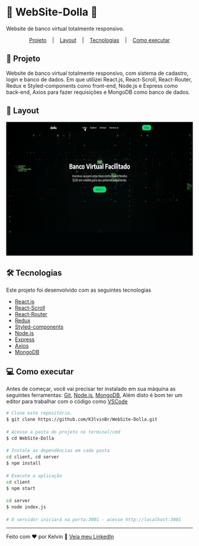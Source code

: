 # :money_with_wings: WebSite-Dolla :money_with_wings:	

Website de banco virtual totalmente responsivo.
<p align="center">
  <a href="#Projeto">Projeto</a> &nbsp;&nbsp;&nbsp;|&nbsp;&nbsp;&nbsp;
  <a href="#Layout">Layout</a> &nbsp;&nbsp;&nbsp;|&nbsp;&nbsp;&nbsp;
  <a href="#Tecnologias">Tecnologias</a> &nbsp;&nbsp;&nbsp;|&nbsp;&nbsp;&nbsp;
  <a href="#Como-executar">Como executar</a>
</p>

## :page_facing_up: Projeto
Website de banco virtual totalmente responsivo, com sistema de cadastro, login e banco de dados. Em que utilizei React.js, React-Scroll, React-Router, Redux e Styled-components como front-end, Node.js e Express como back-end, Axios para fazer requisições e MongoDB como banco de dados.

## :art: Layout
<div align="center">
  <img height="360" src="client/public/to_Readme/site_gif.gif" />
</div>

## :hammer_and_wrench: Tecnologias
Este projeto foi desenvolvido com as seguintes tecnologias

- [React.js](https://reactjs.org)
- [React-Scroll](https://www.npmjs.com/package/react-scroll)
- [React-Router](https://reactrouter.com)
- [Redux](https://redux.js.org)
- [Styled-components](https://styled-components.com)
- [Node.js](https://nodejs.org/en/)
- [Express](https://expressjs.com)
- [Axios](https://axios-http.com)
- [MongoDB](https://www.mongodb.com)

## :computer: Como executar
Antes de começar, você vai precisar ter instalado em sua máquina as seguintes ferramentas:
[Git](https://git-scm.com), [Node.js](https://nodejs.org/en/), [MongoDB](https://www.mongodb.com), Além disto é bom ter um editor para trabalhar com o código como [VSCode](https://code.visualstudio.com/)

```bash
# Clone este repositório.
$ git clone https://github.com/K3lvinBr/WebSite-Dolla.git

# Acesse a pasta do projeto no terminal/cmd
$ cd WebSite-Dolla

# Instale as dependências em cada pasta
cd client, cd server
$ npm install

# Execute a aplicação
cd client
$ npm start

cd server
$ node index.js

# O servidor iniciará na porta:3001 - acesse http://localhost:3001
```

---

Feito com ❤️ por Kelvin 👋 [Veja meu LinkedIn](https://www.linkedin.com/in/kelvin-sales-54306321a/)
